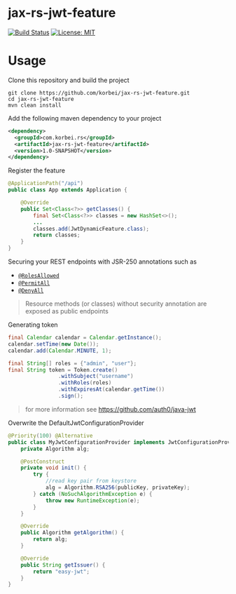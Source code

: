 # jax-rs-jwt-feature 
[![Build Status](https://travis-ci.com/korbei/jax-rs-jwt-feature.svg?branch=master)](https://travis-ci.com/korbei/jax-rs-jwt-feature)
[![License: MIT](https://img.shields.io/badge/License-MIT-yellow.svg)](https://github.com/korbei/jax-rs-jwt-feature/blob/master/LICENSE)

# Usage

Clone this repository and build the project
```
git clone https://github.com/korbei/jax-rs-jwt-feature.git
cd jax-rs-jwt-feature
mvn clean install
```
Add the following maven dependency to your project
```xml
<dependency>
  <groupId>com.korbei.rs</groupId>
  <artifactId>jax-rs-jwt-feature</artifactId>
  <version>1.0-SNAPSHOT</version>
</dependency>
```
Register the feature
```java
@ApplicationPath("/api")
public class App extends Application {

    @Override
    public Set<Class<?>> getClasses() {
        final Set<Class<?>> classes = new HashSet<>();
        ...
        classes.add(JwtDynamicFeature.class);
        return classes;
    }
}
```
Securing your REST endpoints with JSR-250 annotations such as 
- [`@RolesAllowed`](https://docs.oracle.com/javaee/7/api/javax/annotation/security/RolesAllowed.html)
- [`@PermitAll`](https://docs.oracle.com/javaee/7/api/javax/annotation/security/PermitAll.html)
- [`@DenyAll`](https://docs.oracle.com/javaee/7/api/javax/annotation/security/DenyAll.html)
> Resource methods (or classes) without security annotation are exposed as public endpoints

Generating token
```java
final Calendar calendar = Calendar.getInstance();
calendar.setTime(new Date());
calendar.add(Calendar.MINUTE, 1);

final String[] roles = {"admin", "user"};
final String token = Token.create()
                .withSubject("username")
                .withRoles(roles)
                .withExpiresAt(calendar.getTime())
                .sign();
```
> for more information see https://github.com/auth0/java-jwt

Overwrite the DefaultJwtConfigurationProvider
```java
@Priority(100) @Alternative
public class MyJwtConfigurationProvider implements JwtConfigurationProvider {
    private Algorithm alg;

    @PostConstruct
    private void init() {
        try {
            //read key pair from keystore 
            alg = Algorithm.RSA256(publicKey, privateKey);
        } catch (NoSuchAlgorithmException e) {
            throw new RuntimeException(e);
        }
    }

    @Override
    public Algorithm getAlgorithm() {
        return alg;
    }

    @Override
    public String getIssuer() {
        return "easy-jwt";
    }
}
```
